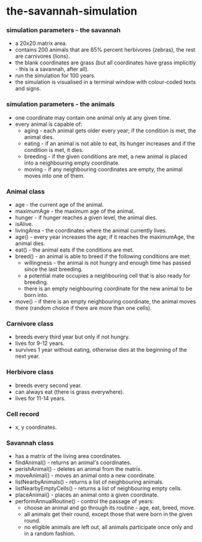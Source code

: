 # the-savannah-simulation

### simulation parameters - the savannah
+ a 20x20 matrix area.
+ contains 200 animals that are 65% percent herbivores (zebras), the rest are carnivores (lions).
+ the blank coordinates are grass (but all coordinates have grass implicitly - this is a savannah, after all).
+ run the simulation for 100 years.
+ the simulation is visualised in a terminal window with colour-coded texts and signs.

### simulation parameters - the animals
+ one coordinate may contain one animal only at any given time.
+ every animal is capable of:
    + aging - each animal gets older every year; if the condition is met, the animal dies.
    + eating - if an animal is not able to eat, its hunger increases and if the condition is met, it dies.
    + breeding - if the given conditions are met, a new animal is placed into a neighbouring empty coordinate.
    + moving - if any neighbouring coordinates are empty, the animal moves into one of them.

### Animal class
+ age - the current age of the animal.
+ maximumAge - the maximum age of the animal.
+ hunger - if hunger reaches a given level, the animal dies.
+ isAlive.
+ livingArea - the coordinates where the animal currently lives.
+ age() - every year increases the age; if it reaches the maximumAge, the animal dies.
+ eat() - the animal eats if the conditions are met.
+ breed() - an animal is able to breed if the following conditions are met:
    + willingness - the animal is not hungry and enough time has passed since the last breeding.
    + a potential mate occupies a neighbouring cell that is also ready for breeding.
    + there is an empty neighbouring coordinate for the new animal to be born into.
+ move() - if there is an empty neighbouring coordinate, the animal moves there (random choice if there are more than one cells).

### Carnivore class
+ breeds every third year but only if not hungry.
+ lives for 9-12 years.
+ survives 1 year without eating, otherwise dies at the beginning of the next year.

### Herbivore class
+ breeds every second year.
+ can always eat (there is grass everywhere).
+ lives for 11-14 years.

### Cell record
+ x, y coordinates.

### Savannah class
+ has a matrix of the living area coordinates.
+ findAnimal() - returns an animal's coordinates.
+ perishAnimal() - deletes an animal from the matrix.
+ moveAnimal() - moves an animal onto a new coordinate.
+ listNearbyAnimals() - returns a list of neighbouring animals.
+ listNearbyEmptyCells() - returns a list of neighbouring empty cells.
+ placeAnimal() - places an animal onto a given coordinate.
+ performAnnualRoutine() - control the passage of years:
    + choose an animal and go through its routine - age, eat, breed, move.
    + all animals get their round, except those that were born in the given round.
    + no eligible animals are left out, all animals participate once only and in a random fashion.